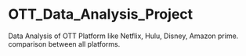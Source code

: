 # OTT_Data_Analysis_Project
Data Analysis of OTT Platform like Netflix, Hulu, Disney, Amazon prime.
comparison between all platforms.
